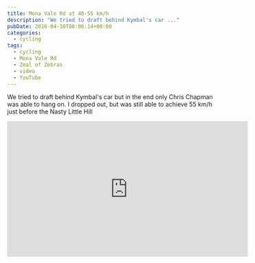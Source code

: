 ```yaml
---
title: Mona Vale Rd at 40-55 km/h
description: "We tried to draft behind Kymbal's car ..."
pubDate: 2016-04-10T08:06:14+00:00
categories:
  - cycling
tags:
  - cycling
  - Mona Vale Rd
  - Zeal of Zebras
  - video
  - YouTube
---
```


We tried to draft behind Kymbal's car but in the end only Chris Chapman was able to hang on. I dropped out, but was still able to achieve 55 km/h just before the Nasty Little Hill

<iframe width="560" height="315" src="https://www.youtube.com/embed/XSqyCWfiLRs" title="YouTube video player" frameborder="0" allow="accelerometer; autoplay; clipboard-write; encrypted-media; gyroscope; picture-in-picture" allowfullscreen></iframe>
